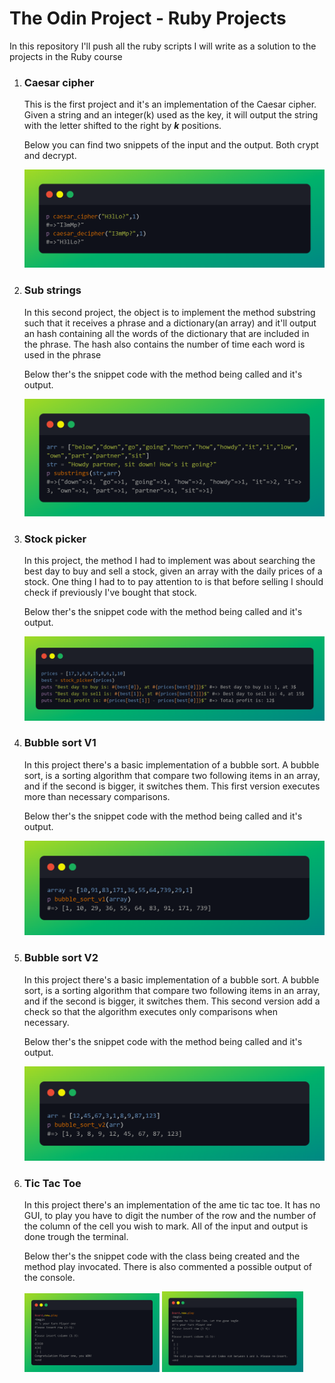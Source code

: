 # The Odin Project - Ruby Projects
In this repository I'll push all the ruby scripts I will write as a solution to the projects in the Ruby course

<ol>
<li>
  <h3>Caesar cipher</h3>
  <p>This is the first project and it's an implementation of the Caesar cipher. Given a string and an integer(k) used as the key, it will output the string with the letter shifted to the right by <b><i>k</i></b> positions.</p>
    <p>Below you can find two snippets of the input and the output. Both crypt and decrypt.</p>
  <img src="imgs/caesar_result.png">
</li>
<li>
  <h3>Sub strings</h3>
  <p>In this second project, the object is to implement the method substring such that it receives a phrase and a dictionary(an array) and it'll 
  output an hash containing all the words of the dictionary that are included in the phrase. The hash also contains the number of time each word 
    is used in the phrase</p>
  <p>Below ther's the snippet code with the method being called and it's output.</p>
  <img src="imgs/substrings_result.png">
</li>
<li>
  <h3>Stock picker</h3>
  <p>In this project, the method I had to implement was about searching the best day to buy and sell a stock, given an array with the daily prices of a stock. One thing I had to to pay attention to is that before selling I should check if previously I've bought that stock.</p>
  <p>Below ther's the snippet code with the method being called and it's output.</p>
  <img src="imgs/stock_picker_result.png">
</li>
<li>
  <h3>Bubble sort V1</h3>
  <p>In this project there's a basic implementation of a bubble sort.  A bubble sort, is a sorting algorithm that compare two following items in an array, and if the second is bigger, it switches them. This first version executes more than necessary comparisons.</p>
  <p>Below ther's the snippet code with the method being called and it's output.</p>
  <img src="imgs/bubble_sort_result_V1.png">
</li>
<li>
  <h3>Bubble sort V2</h3>
  <p>In this project there's a basic implementation of a bubble sort.  A bubble sort, is a sorting algorithm that compare two following items in an array, and if the second is bigger, it switches them. This second version add a check so that the algorithm executes only comparisons when necessary.</p>
  <p>Below ther's the snippet code with the method being called and it's output.</p>
  <img src="imgs/bubble_sort_result_V2.png">
</li>
<li>
  <h3>Tic Tac Toe</h3>
  <p>In this project there's an implementation of the ame tic tac toe. It has no GUI, to play you have to digit the number of the row and the number of the column of the cell you wish to mark. All of the input and output is done trough the terminal.</p>
  <p>Below ther's the snippet code with the class being created and the method play invocated. There is also commented a possible output of the console.</p>
  <img src="imgs/tic_tac_toe_win.png" width=45%>
  <img src="imgs/tic_tac_toe_out_bound.png" width=47%>
</li>
</ol>
